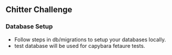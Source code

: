 ## Chitter Challenge

### Database Setup 
- Follow steps in db/migrations to setup your databases locally.
- test database will be used for capybara fetaure tests.